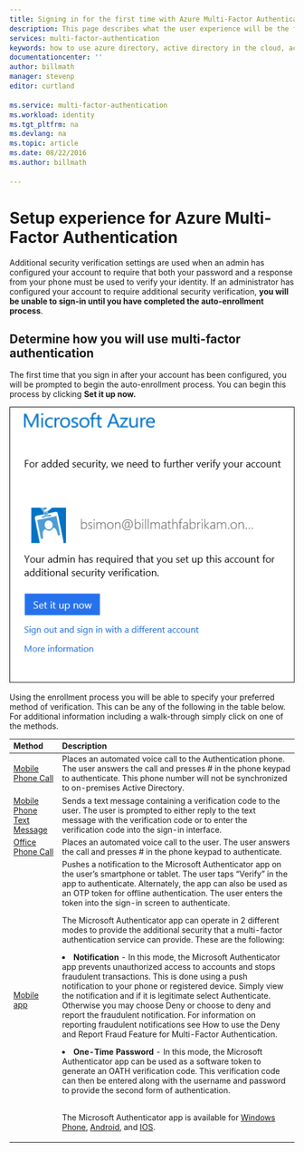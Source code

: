 ```yaml
---
title: Signing in for the first time with Azure Multi-Factor Authentication
description: This page describes what the user experience will be the first time they signin.
services: multi-factor-authentication
keywords: how to use azure directory, active directory in the cloud, active directory tutorial
documentationcenter: ''
author: billmath
manager: stevenp
editor: curtland

ms.service: multi-factor-authentication
ms.workload: identity
ms.tgt_pltfrm: na
ms.devlang: na
ms.topic: article
ms.date: 08/22/2016
ms.author: billmath

---
```

# Setup experience for Azure Multi-Factor Authentication
 Additional security verification settings are used when an admin has configured your account to require that both your password and a response from your phone must be used to verify your identity. If an administrator has configured your account to require additional security verification, **you will be unable to sign-in until you have completed the auto-enrollment process**. 

## Determine how you will use multi-factor authentication
 The first time that you sign in after your account has been configured, you will be prompted to begin the auto-enrollment process.  You can begin this process by clicking **Set it up now.** 

![Setup](./media/multi-factor-authentication-end-user-first-time/first.png)

Using the enrollment process you will be able to specify your preferred method of verification.  This can be any of the following in the table below.  For additional information including a walk-through simply click on one of the methods.

| Method | Description |
|:--- |:--- |
| [Mobile Phone Call](multi-factor-authentication-end-user-first-time-mobile-phone.md) |Places an automated voice call to the Authentication phone. The user answers the call and presses # in the phone keypad to authenticate. This phone number will not be synchronized to on-premises Active Directory. |
| [Mobile Phone Text Message](multi-factor-authentication-end-user-first-time-mobile-phone.md) |Sends a text message containing a verification code to the user. The user is prompted to either reply to the text message with the verification code or to enter the verification code into the sign-in interface. |
| [Office Phone Call](multi-factor-authentication-end-user-first-time-office-phone.md) |Places an automated voice call to the user. The user answers the call and presses # in the phone keypad to authenticate. |
| [Mobile app](multi-factor-authentication-end-user-first-time-mobile-app.md) |Pushes a notification to the Microsoft Authenticator app on the user’s smartphone or tablet. The user taps “Verify” in the app to authenticate. Alternately, the app can also be used as an OTP token for offline authentication. The user enters the token into the sign-in screen to authenticate.<br><p>  The Microsoft Authenticator app can operate in 2 different modes to provide the additional security that a multi-factor authentication service can provide. These are the following:<li>**Notification** - In this mode, the Microsoft Authenticator app prevents unauthorized access to accounts and stops fraudulent transactions. This is done using a push notification to your phone or registered device. Simply view the notification and if it is legitimate select Authenticate. Otherwise you may choose Deny or choose to deny and report the fraudulent notification. For information on reporting fraudulent notifications see How to use the Deny and Report Fraud Feature for Multi-Factor Authentication.</li><p><li>**One-Time Password** - In this mode, the Microsoft Authenticator app can be used as a software token to generate an OATH verification code. This verification code can then be entered along with the username and password to provide the second form of authentication.</li><br><p> The Microsoft Authenticator app is available for [Windows Phone](http://go.microsoft.com/fwlink/?Linkid=825071), [Android](http://go.microsoft.com/fwlink/?Linkid=825072), and [IOS](http://go.microsoft.com/fwlink/?Linkid=825073). |

